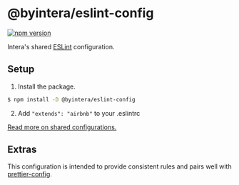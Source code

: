 # @byintera/eslint-config

[![npm version](https://badge.fury.io/js/%40byintera%2Feslint-config.svg)](https://badge.fury.io/js/%40byintera%2Feslint-config)

Intera's shared [ESLint](https://eslint.org/) configuration.

## Setup

1. Install the package.
```sh
$ npm install -D @byintera/eslint-config
```

2. Add `"extends": "airbnb"` to your .eslintrc

[Read more on shared configurations.](https://eslint.org/docs/user-guide/configuring/#extending-configuration-files)

## Extras

This configuration is intended to provide consistent rules and pairs well with [prettier-config](https://github.com/by-intera/prettier-config).
